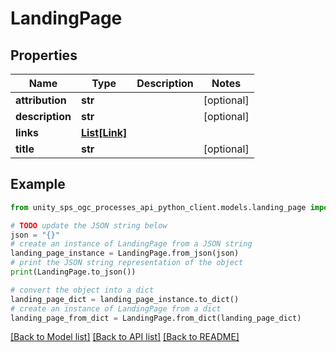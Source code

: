 # LandingPage


## Properties

Name | Type | Description | Notes
------------ | ------------- | ------------- | -------------
**attribution** | **str** |  | [optional]
**description** | **str** |  | [optional]
**links** | [**List[Link]**](Link.md) |  |
**title** | **str** |  | [optional]

## Example

```python
from unity_sps_ogc_processes_api_python_client.models.landing_page import LandingPage

# TODO update the JSON string below
json = "{}"
# create an instance of LandingPage from a JSON string
landing_page_instance = LandingPage.from_json(json)
# print the JSON string representation of the object
print(LandingPage.to_json())

# convert the object into a dict
landing_page_dict = landing_page_instance.to_dict()
# create an instance of LandingPage from a dict
landing_page_from_dict = LandingPage.from_dict(landing_page_dict)
```
[[Back to Model list]](../README.md#documentation-for-models) [[Back to API list]](../README.md#documentation-for-api-endpoints) [[Back to README]](../README.md)

